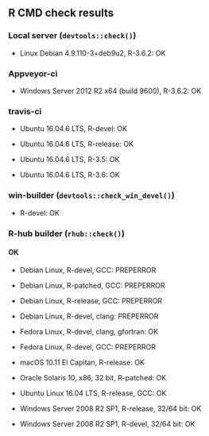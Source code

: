 ## R CMD check results

### Local server (`devtools::check()`)

* Linux Debian 4.9.110-3+deb9u2, R-3.6.2: OK

### Appveyor-ci

* Windows Server 2012 R2 x64 (build 9600), R-3.6.2: OK

### travis-ci

* Ubuntu 16.04.6 LTS, R-devel: OK

* Ubuntu 16.04.6 LTS, R-release: OK

* Ubuntu 16.04.6 LTS, R-3.5: OK

* Ubuntu 16.04.6 LTS, R-3.6: OK

### win-builder (`devtools::check_win_devel()`)

* R-devel: OK

### R-hub builder (`rhub::check()`)

#### OK

* Debian Linux, R-devel, GCC: PREPERROR
    
* Debian Linux, R-patched, GCC: PREPERROR

* Debian Linux, R-release, GCC: PREPERROR

* Debian Linux, R-devel, clang: PREPERROR

* Fedora Linux, R-devel, clang, gfortran: OK

* Fedora Linux, R-devel, GCC: PREPERROR

* macOS 10.11 El Capitan, R-release: OK

* Oracle Solaris 10, x86, 32 bit, R-patched: OK

* Ubuntu Linux 16.04 LTS, R-release, GCC: OK

* Windows Server 2008 R2 SP1, R-release, 32/64 bit: OK

* Windows Server 2008 R2 SP1, R-devel, 32/64 bit: OK
